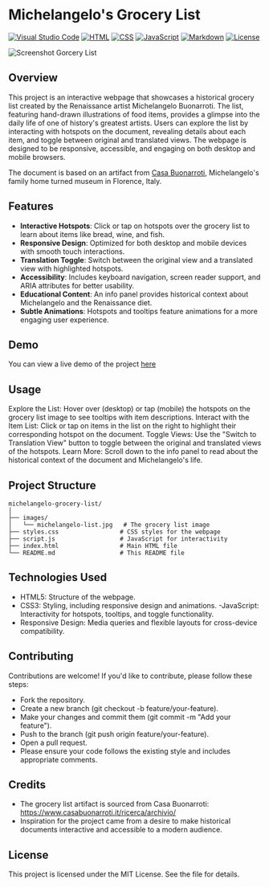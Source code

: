 # Michelangelo's Grocery List
[![Visual Studio Code](https://custom-icon-badges.demolab.com/badge/Visual%20Studio%20Code-0078d7.svg?logo=vsc&logoColor=white)](#)
[![HTML](https://img.shields.io/badge/HTML-%23E34F26.svg?logo=html5&logoColor=white)](#)
[![CSS](https://img.shields.io/badge/CSS-1572B6?logo=css3&logoColor=fff)](#)
[![JavaScript](https://img.shields.io/badge/JavaScript-F7DF1E?logo=javascript&logoColor=000)](#)
[![Markdown](https://img.shields.io/badge/Markdown-%23000000.svg?logo=markdown&logoColor=white)](#)
[![License](https://img.shields.io/badge/License-MIT-green.svg)](LICENSE)

![Screenshot Gorcery List](https://github.com/user-attachments/assets/d51158f7-7035-49e2-abaa-f1a0d52f80b7)

## Overview
This project is an interactive webpage that showcases a historical grocery list created by the Renaissance artist Michelangelo Buonarroti. The list, featuring hand-drawn illustrations of food items, provides a glimpse into the daily life of one of history's greatest artists. Users can explore the list by interacting with hotspots on the document, revealing details about each item, and toggle between original and translated views. The webpage is designed to be responsive, accessible, and engaging on both desktop and mobile browsers.

The document is based on an artifact from [Casa Buonarroti](https://www.casabuonarroti.it), Michelangelo's family home turned museum in Florence, Italy.

## Features
- **Interactive Hotspots**: Click or tap on hotspots over the grocery list to learn about items like bread, wine, and fish.
- **Responsive Design**: Optimized for both desktop and mobile devices with smooth touch interactions.
- **Translation Toggle**: Switch between the original view and a translated view with highlighted hotspots.
- **Accessibility**: Includes keyboard navigation, screen reader support, and ARIA attributes for better usability.
- **Educational Content**: An info panel provides historical context about Michelangelo and the Renaissance diet.
- **Subtle Animations**: Hotspots and tooltips feature animations for a more engaging user experience.

## Demo
You can view a live demo of the project [here](https://edisedis777.github.io/Michelangelo-Grocery-List/)

## Usage
Explore the List: Hover over (desktop) or tap (mobile) the hotspots on the grocery list image to see tooltips with item descriptions.
Interact with the Item List: Click or tap on items in the list on the right to highlight their corresponding hotspot on the document.
Toggle Views: Use the "Switch to Translation View" button to toggle between the original and translated views of the hotspots.
Learn More: Scroll down to the info panel to read about the historical context of the document and Michelangelo's life.

## Project Structure
```
michelangelo-grocery-list/
│
├── images/
│   └── michelangelo-list.jpg   # The grocery list image
├── styles.css                 # CSS styles for the webpage
├── script.js                  # JavaScript for interactivity
├── index.html                 # Main HTML file
└── README.md                  # This README file
```

## Technologies Used
- HTML5: Structure of the webpage.
- CSS3: Styling, including responsive design and animations.
-JavaScript: Interactivity for hotspots, tooltips, and toggle functionality.
- Responsive Design: Media queries and flexible layouts for cross-device compatibility.

## Contributing
Contributions are welcome! If you'd like to contribute, please follow these steps:

- Fork the repository.
- Create a new branch (git checkout -b feature/your-feature).
- Make your changes and commit them (git commit -m "Add your feature").
- Push to the branch (git push origin feature/your-feature).
- Open a pull request.
- Please ensure your code follows the existing style and includes appropriate comments.

## Credits
- The grocery list artifact is sourced from Casa Buonarroti: https://www.casabuonarroti.it/ricerca/archivio/
- Inspiration for the project came from a desire to make historical documents interactive and accessible to a modern audience.

## License
This project is licensed under the MIT License. See the  file for details.

